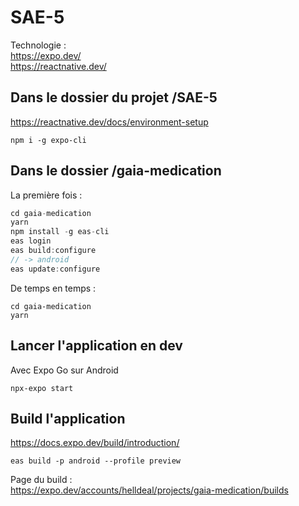 # SAE-5
Technologie :   
https://expo.dev/   
https://reactnative.dev/

## Dans le dossier du projet /SAE-5
https://reactnative.dev/docs/environment-setup
```
npm i -g expo-cli
```
## Dans le dossier /gaia-medication
La première fois :
```ts
cd gaia-medication
yarn
npm install -g eas-cli
eas login
eas build:configure
// -> android
eas update:configure
```

De temps en temps :
```
cd gaia-medication
yarn
```


## Lancer l'application en dev
Avec Expo Go sur Android
```
npx-expo start
```

## Build l'application
https://docs.expo.dev/build/introduction/
```
eas build -p android --profile preview
```
Page du build :   
https://expo.dev/accounts/helldeal/projects/gaia-medication/builds
